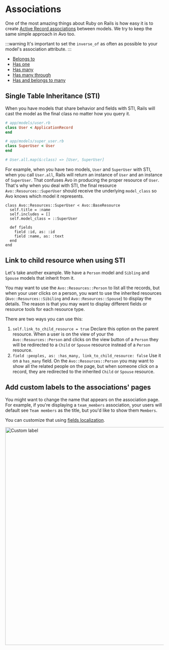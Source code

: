 # Associations

One of the most amazing things about Ruby on Rails is how easy it is to create [Active Record associations](https://guides.rubyonrails.org/association_basics.html) between models. We try to keep the same simple approach in Avo too.

:::warning
It's important to set the `inverse_of` as often as possible to your model's association attribute.
:::

 - [Belongs to](./associations/belongs_to)
 - [Has one](./associations/has_one)
 - [Has many](./associations/has_many)
 - [Has many through](./associations/has_many#has-many-through)
 - [Has and belongs to many](./associations/has_and_belongs_to_many)

## Single Table Inheritance (STI)

When you have models that share behavior and fields with STI, Rails will cast the model as the final class no matter how you query it.

```ruby
# app/models/user.rb
class User < ApplicationRecord
end

# app/models/super_user.rb
class SuperUser < User
end

# User.all.map(&:class) => [User, SuperUser]
```

For example, when you have two models, `User` and `SuperUser` with STI, when you call `User.all`, Rails will return an instance of `User` and an instance of `SuperUser`. That confuses Avo in producing the proper resource of `User`. That's why when you deal with STI, the final resource `Avo::Resources::SuperUser` should receive the underlying `model_class` so Avo knows which model it represents.

```ruby{4}
class Avo::Resources::SuperUser < Avo::BaseResource
  self.title = :name
  self.includes = []
  self.model_class = ::SuperUser

  def fields
    field :id, as: :id
    field :name, as: :text
  end
end
```

## Link to child resource when using STI

Let's take another example. We have a `Person` model and `Sibling` and `Spouse` models that inherit from it.

You may want to use the `Avo::Resources::Person` to list all the records, but when your user clicks on a person, you want to use the inherited resources (`Avo::Resources::Sibiling` and `Avo::Resources::Spouse`) to display the details. The reason is that you may want to display different fields or resource tools for each resource type.

There are two ways you can use this:

1. `self.link_to_child_resource = true` Declare this option on the parent resource. When a user is on the <Index /> view of your the `Avo::Resources::Person` and clicks on the view button of a `Person` they will be redirected to a `Child` or `Spouse` resource instead of a `Person` resource.
2. `field :peoples, as: :has_many, link_to_child_resource: false` Use it on a `has_many` field. On the `Avo::Resources::Person` you may want to show all the related people on the <Show /> page, but when someone click on a record, they are redirected to the inherited `Child` or `Spouse` resource.

## Add custom labels to the associations' pages

You might want to change the name that appears on the association page. For example, if you're displaying a `team_members` association, your users will default see `Team members` as the title, but you'd like to show them `Members`.

You can customize that using [fields localization](i18n.html#localizing-fields).

<Image src="/assets/img/associations/custom-label.jpg" width="1224" height="692" alt="Custom label" />
